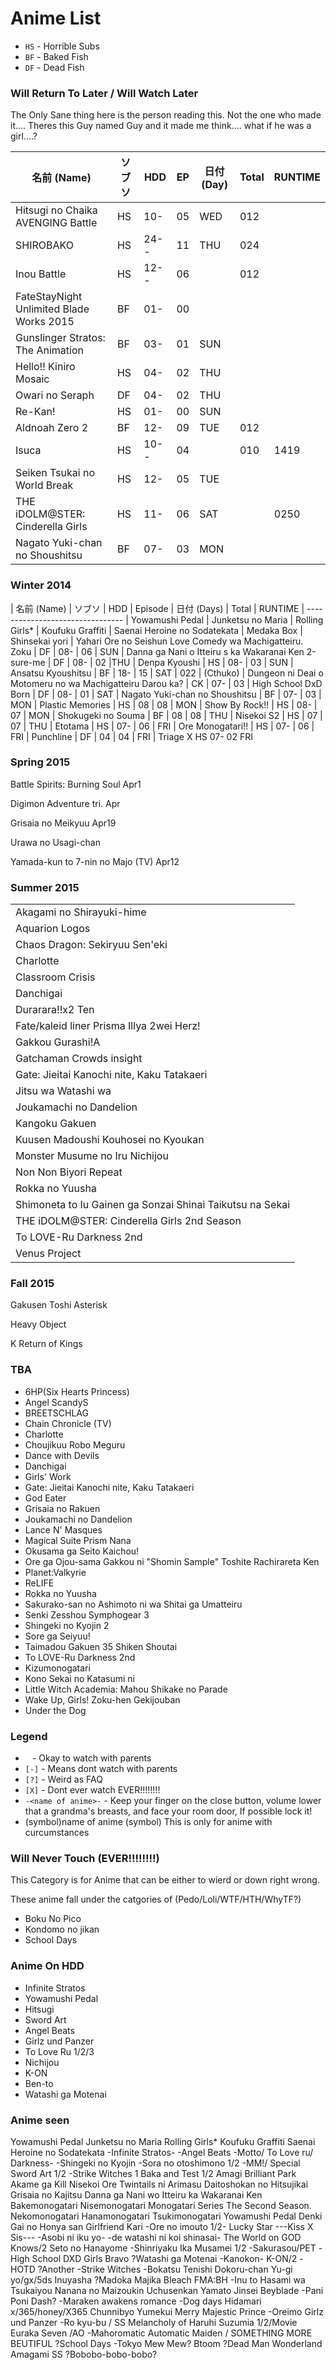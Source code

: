 Anime List
===

 - `HS` - Horrible Subs
 - `BF` - Baked Fish
 - `DF` - Dead Fish

### Will Return To Later / Will Watch Later
The Only Sane thing here is the person reading this. Not the one who made it....
Theres this Guy named Guy and it made me think.... what if he was a girl....?

| 名前 (Name)                               | ソブソ | HDD  | EP | 日付 (Day) | Total | RUNTIME |
| ---------------------------------------- | ----- | ---- | -- | --------- | ----- | ------- |
| Hitsugi no Chaika AVENGING Battle        | HS    | 10-  | 05 | WED       | 012   |         |
| SHIROBAKO                                | HS    | 24-- | 11 | THU       | 024   |         |
| Inou Battle                              | HS    | 12-- | 06 |           | 012   |         |
| FateStayNight Unlimited Blade Works 2015 | BF    | 01-  | 00 |           |       |         |
| Gunslinger Stratos: The Animation        | BF    | 03-  | 01 | SUN       |       |         |
| Hello!! Kiniro Mosaic                    | HS    | 04-  | 02 | THU       |       |         |
| Owari no Seraph                          | DF    | 04-  | 02 | THU       |       |         |
| Re-Kan!                                  | HS    | 01-  | 00 | SUN       |       |         || Aldnoah Zero 2                           | BF    | 12-  | 09 | TUE       | 012   |         || Isuca                                    | HS    | 10-- | 04 |           | 010   | 1419    |
| Seiken Tsukai no World Break             | HS    | 12-  | 05 | TUE       |       |         |
| THE iDOLM@STER: Cinderella Girls         | HS    | 11-  | 06 | SAT       |       | 0250    |
| Nagato Yuki-chan no Shoushitsu           | BF    | 07-  | 03 | MON       |       |         |

### Winter 2014

| 名前 (Name) | ソブソ | HDD | Episode | 日付 (Days) | Total | RUNTIME
| --------------------------------
| Yowamushi Pedal
| Junketsu no Maria
| Rolling Girls*
| Koufuku Graffiti
| Saenai Heroine no Sodatekata
| Medaka Box
| Shinsekai yori
| Yahari Ore no Seishun Love Comedy wa Machigatteiru. Zoku | DF | 08- | 06 | SUN
| Danna ga Nani o Itteiru s ka Wakaranai Ken 2-sure-me | DF | 08- | 02 |THU
| Denpa Kyoushi | HS | 08- | 03 | SUN
| Ansatsu Kyoushitsu | BF | 18- | 15 | SAT | 022
| (Cthuko)
| Dungeon ni Deai o Motomeru no wa Machigatteiru Darou ka? | CK | 07- | 03
| High School DxD Born | DF | 08- | 01 | SAT
| Nagato Yuki-chan no Shoushitsu | BF | 07- | 03 | MON
| Plastic Memories | HS | 08 | 08 | MON
| Show By Rock!! | HS | 08- | 07 | MON
| Shokugeki no Souma | BF | 08 | 08 | THU
| Nisekoi S2 | HS | 07 | 07 | THU
| Etotama | HS | 07- | 06 | FRI
| Ore Monogatari!! | HS | 07- | 06 | FRI
| Punchline | DF | 04 | 04 | FRI
| Triage X			HS	07-	02	FRI

### Spring 2015

Battle Spirits: Burning Soul		Apr1

Digimon Adventure tri.			Apr

Grisaia no Meikyuu			Apr19

Urawa no Usagi-chan

Yamada-kun to 7-nin no Majo (TV)	Apr12

### Summer 2015

| |
| ----------------------------
| Akagami no Shirayuki-hime |
| Aquarion Logos
| Chaos Dragon: Sekiryuu Sen'eki
| Charlotte
| Classroom Crisis
| Danchigai
| Durarara!!x2 Ten
| Fate/kaleid liner Prisma Illya 2wei Herz!
| Gakkou Gurashi!A
| Gatchaman Crowds insight
| Gate: Jieitai Kanochi nite, Kaku Tatakaeri
| Jitsu wa Watashi wa
| Joukamachi no Dandelion
| Kangoku Gakuen
| Kuusen Madoushi Kouhosei no Kyoukan
| Monster Musume no Iru Nichijou
| Non Non Biyori Repeat
| Rokka no Yuusha
| Shimoneta to Iu Gainen ga Sonzai Shinai Taikutsu na Sekai
| THE iDOLM@STER: Cinderella Girls 2nd Season
| To LOVE-Ru Darkness 2nd
| Venus Project

### Fall 2015

Gakusen Toshi Asterisk

Heavy Object

K Return of Kings

### TBA

- 6HP(Six Hearts Princess)
- Angel ScandyS
- BREETSCHLAG
- Chain Chronicle (TV)
- Charlotte
- Choujikuu Robo Meguru
- Dance with Devils
- Danchigai
- Girls' Work
- Gate: Jieitai Kanochi nite, Kaku Tatakaeri
- God Eater
- Grisaia no Rakuen
- Joukamachi no Dandelion
- Lance N' Masques
- Magical Suite Prism Nana
- Okusama ga Seito Kaichou!
- Ore ga Ojou-sama Gakkou ni "Shomin Sample" Toshite Rachirareta Ken
- Planet:Valkyrie
- ReLIFE
- Rokka no Yuusha
- Sakurako-san no Ashimoto ni wa Shitai ga Umatteiru
- Senki Zesshou Symphogear 3
- Shingeki no Kyojin 2
- Sore ga Seiyuu!
- Taimadou Gakuen 35 Shiken Shoutai
- To LOVE-Ru Darkness 2nd
- Kizumonogatari
- Kono Sekai no Katasumi ni
- Little Witch Academia: Mahou Shikake no Parade
- Wake Up, Girls! Zoku-hen Gekijouban
- Under the Dog

### Legend

- ` ` - Okay to watch with parents
- `[-]` - Means dont watch with parents
- `[?]` - Weird as FAQ
- `[X]` - Dont ever watch EVER!!!!!!!!
- `-<name of anime>-` -  Keep your finger on the close button, volume lower that a grandma's breasts, and face your room door, If possible lock it!
- (symbol)name of anime (symbol) This is only for anime with curcumstances

### Will Never Touch (EVER!!!!!!!!)

This Category is for Anime that can be either to wierd or down right wrong.

These anime fall under the catgories of (Pedo/Loli/WTF/HTH/WhyTF?)

- Boku No Pico
- Kondomo no jikan
- School Days

### Anime On HDD

- Infinite Stratos
- Yowamushi Pedal
- Hitsugi
- Sword Art
- Angel Beats
- Girlz und Panzer
- To Love Ru 1/2/3
- Nichijou
- K-ON
- Ben-to
- Watashi ga Motenai

### Anime seen

Yowamushi Pedal
Junketsu no Maria
Rolling Girls*
Koufuku Graffiti
Saenai Heroine no Sodatekata
-Infinite Stratos-
-Angel Beats
-Motto/ To Love ru/ Darkness-
-Shingeki no Kyojin
-Sora no otoshimono 1/2
-MM!/ Special
Sword Art 1/2
-Strike Witches 1
Baka and Test 1/2
Amagi Brilliant Park
Akame ga Kill
Nisekoi
Ore Twintails ni Arimasu
Daitoshokan no Hitsujikai
Grisaia no Kajitsu
Danna ga Nani wo Itteiru ka Wakaranai Ken
Bakemonogatari
Nisemonogatari
Monogatari Series The Second Season.
Nekomonogatari
Hanamonogatari
Tsukimonogatari
Yowamushi Pedal
Denki Gai no Honya san
Girlfriend Kari
-Ore no imouto 1/2-
Lucky Star
---Kiss X Sis---
-Asobi ni iku yo-
-de watashi ni koi shinasai-
The World on GOD Knows/2
Seto no Hanayome
-Shinriyaku Ika Musamei 1/2
-Sakurasou/PET
-High School DXD
Girls Bravo
?Watashi ga Motenai
-Kanokon-
K-ON/2
-HOTD
?Another
-Strike Witches
-Bokatsu Tenishi Dokoru-chan
Yu-gi yo/gx/5ds
Inuyasha
?Madoka Majika
Bleach
FMA:BH
-Inu to Hasami wa Tsukaiyou
Nanana no Maizoukin
Uchusenkan Yamato
Jinsei
Beyblade
-Pani Poni Dash?
-Maraken awakens romance
-Dog days
Hidamari x/365/honey/X365
Chunnibyo
Yumekui Merry
Majestic Prince
-Oreimo
Girlz und Panzer
-Ro kyu-bu / SS
Melancholy of Haruhi Suzumia 1/2/Movie
Euraka Seven /AO
-Mahoromatic Automatic Maiden / SOMETHING MORE BEUTIFUL
?School Days
-Tokyo Mew Mew?
Btoom
?Dead Man Wonderland
Amagami SS
?Bobobo-bobo-bobo?
